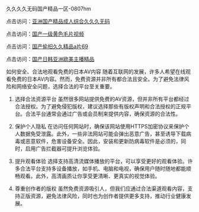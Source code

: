 久久久久无码国产精品一区-0807hm

点击访问：<a href="https://heiliaoxqkkct.pages.dev">亚洲国产精品成人综合久久久无码</a>

点击访问：<a href="https://heiliaoll4qsx.pages.dev">国产一级黄色毛片视频</a>

点击访问：<a href="https://heiliaowzu4ur.pages.dev">国产偷抇久久精品a片69</a>

点击访问：<a href="https://heiliaoll4qsx.pages.dev">国产日韩亚洲欧美主播精品</a>


如何安全、合法地观看免费的日本AV内容
随着互联网的发展，许多人希望在线观看免费的日本AV内容。然而，免费资源并非所有都合法且安全。为了避免法律风险和网络安全问题，选择合法的平台至关重要。

1. 选择合法资源平台
虽然很多网站提供免费的AV资源，但并非所有平台都经过合法授权。为了避免侵犯版权，建议选择那些有版权声明和合法授权的正规平台。合法平台通常会通过广告或会员制来提供内容，确保资源的合法性。

2. 保护个人隐私
在访问任何网站时，确保该网站使用HTTPS加密协议来保护个人数据免受泄露。此外，一些非法网站可能会弹出恶意广告，甚至诱导下载病毒或恶意软件，危害设备安全。因此，安装和更新防病毒软件是必须的，同时，启用广告拦截器可提升浏览体验。

3. 提升观看体验
选择支持高清流媒体播放的平台，可以享受更好的观看体验。许多合法平台支持多设备播放，如手机、电脑和电视，确保用户随时随地都能顺畅观看。此外，高清画质让你享受更清晰、更真实的视觉体验。

4. 尊重创作者的版权
虽然免费资源吸引人，但我们应通过合法渠道观看内容，支持正版资源，避免法律风险，同时也为创作者提供更多支持，推动行业健康发展。



<span style="display:none;">[Canonical link](https://github.com/mua246/4552 ）</span>

